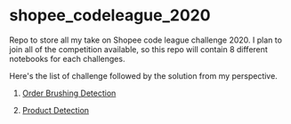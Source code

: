 # shopee_codeleague_2020
Repo to store all my take on Shopee code league challenge 2020. I plan to join all of the competition available, so this repo will contain 8 different notebooks for each challenges. 

Here's the list of challenge followed by the solution from my perspective.

1. [Order Brushing Detection](https://nbviewer.jupyter.org/github/dzelrahman/shopee_codeleague_2020/blob/master/shopee_order_brushing/solution_1.ipynb)

2. [Product Detection](https://nbviewer.jupyter.org/github/dzelrahman/shopee_codeleague_2020/blob/master/product_detection/product_detection.ipynb)
